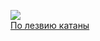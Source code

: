 ![](/books/sf_history/Александр%20Логачев/По%20лезвию%20катаны.jpg)  
[По лезвию катаны](/books/sf_history/Александр%20Логачев/По%20лезвию%20катаны)
